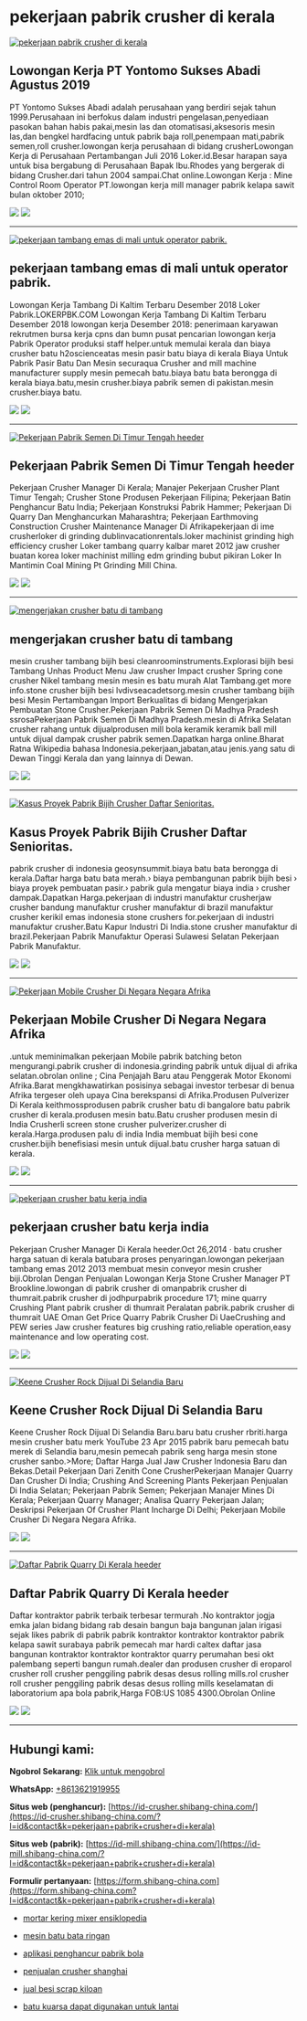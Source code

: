 # pekerjaan pabrik crusher di kerala

<a href="https://swt.shibang-china.com/?l=id&img&k=pekerjaan+pabrik+crusher+di+kerala" target="_blank">![pekerjaan pabrik crusher di kerala](http://static.shibang-china.com/all-800x300/651.jpg)</a>

## Lowongan Kerja PT Yontomo Sukses Abadi Agustus 2019
PT Yontomo Sukses Abadi adalah perusahaan yang berdiri sejak tahun 1999.Perusahaan ini berfokus dalam industri pengelasan,penyediaan pasokan bahan habis pakai,mesin las dan otomatisasi,aksesoris mesin las,dan bengkel hardfacing untuk pabrik baja roll,penempaan mati,pabrik semen,roll crusher.lowongan kerja perusahaan di bidang crusherLowongan Kerja di Perusahaan Pertambangan Juli 2016 Loker.id.Besar harapan saya untuk bisa bergabung di Perusahaan Bapak Ibu.Rhodes yang bergerak di bidang Crusher.dari tahun 2004 sampai.Chat online.Lowongan Kerja : Mine Control Room Operator PT.lowongan kerja mill manager pabrik kelapa sawit bulan oktober 2010;


<a href="https://whatsapp.shibangsoft.com/WhatsApp.php" target="_blank" title="WhatsApp">![](http://static.shibang-china.com/icon/whatsapp.png)</a> <a href="https://swt.shibang-china.com/?l=id&icon&k=pekerjaan+pabrik+crusher+di+kerala" target="_blank">![](http://static.shibang-china.com/icon/chat-id.png)</a>

---

<a href="https://swt.shibang-china.com/?l=id&img&k=pekerjaan+pabrik+crusher+di+kerala" target="_blank">![pekerjaan tambang emas di mali untuk operator pabrik.](http://static.shibang-china.com/all-800x300/30.jpg)</a>

## pekerjaan tambang emas di mali untuk operator pabrik.
Lowongan Kerja Tambang Di Kaltim Terbaru Desember 2018 Loker Pabrik.LOKERPBK.COM Lowongan Kerja Tambang Di Kaltim Terbaru Desember 2018 lowongan kerja Desember 2018: penerimaan karyawan rekrutmen bursa kerja cpns dan bumn pusat pencarian lowongan kerja Pabrik Operator produksi staff helper.untuk memulai kerala dan biaya crusher batu h2oscienceatas mesin pasir batu biaya di kerala Biaya Untuk Pabrik Pasir Batu Dan Mesin securaqua Crusher and mill machine manufacturer supply mesin pemecah batu.biaya batu bata berongga di kerala biaya.batu,mesin crusher.biaya pabrik semen di pakistan.mesin crusher.biaya batu.


<a href="https://whatsapp.shibangsoft.com/WhatsApp.php" target="_blank" title="WhatsApp">![](http://static.shibang-china.com/icon/whatsapp.png)</a> <a href="https://swt.shibang-china.com/?l=id&icon&k=pekerjaan+pabrik+crusher+di+kerala" target="_blank">![](http://static.shibang-china.com/icon/chat-id.png)</a>

---

<a href="https://swt.shibang-china.com/?l=id&img&k=pekerjaan+pabrik+crusher+di+kerala" target="_blank">![Pekerjaan Pabrik Semen Di Timur Tengah heeder](http://static.shibang-china.com/all-800x300/143.jpg)</a>

## Pekerjaan Pabrik Semen Di Timur Tengah heeder
Pekerjaan Crusher Manager Di Kerala; Manajer Pekerjaan Crusher Plant Timur Tengah; Crusher Stone Produsen Pekerjaan Filipina; Pekerjaan Batin Penghancur Batu India; Pekerjaan Konstruksi Pabrik Hammer; Pekerjaan Di Quarry Dan Menghancurkan Maharashtra; Pekerjaan Earthmoving Construction Crusher Maintenance Manager Di Afrikapekerjaan di ime crusherloker di grinding dublinvacationrentals.loker machinist grinding high efficiency crusher Loker tambang quarry kalbar maret 2012 jaw crusher buatan korea loker machinist milling edm grinding bubut pikiran Loker In Mantimin Coal Mining Pt Grinding Mill China.


<a href="https://whatsapp.shibangsoft.com/WhatsApp.php" target="_blank" title="WhatsApp">![](http://static.shibang-china.com/icon/whatsapp.png)</a> <a href="https://swt.shibang-china.com/?l=id&icon&k=pekerjaan+pabrik+crusher+di+kerala" target="_blank">![](http://static.shibang-china.com/icon/chat-id.png)</a>

---

<a href="https://swt.shibang-china.com/?l=id&img&k=pekerjaan+pabrik+crusher+di+kerala" target="_blank">![mengerjakan crusher batu di tambang](http://static.shibang-china.com/all-800x300/963.jpg)</a>

## mengerjakan crusher batu di tambang
mesin crusher tambang bijih besi cleanroominstruments.Explorasi bijih besi Tambang Unhas Product Menu Jaw crusher Impact crusher Spring cone crusher Nikel tambang mesin mesin es batu murah Alat Tambang.get more info.stone crusher bijih besi lvdivseacadetsorg.mesin crusher tambang bijih besi Mesin Pertambangan Import Berkualitas di bidang Mengerjakan Pembuatan Stone Crusher.Pekerjaan Pabrik Semen Di Madhya Pradesh ssrosaPekerjaan Pabrik Semen Di Madhya Pradesh.mesin di Afrika Selatan crusher rahang untuk dijualprodusen mill bola keramik keramik ball mill untuk dijual dampak crusher pabrik semen.Dapatkan harga online.Bharat Ratna Wikipedia bahasa Indonesia.pekerjaan,jabatan,atau jenis.yang satu di Dewan Tinggi Kerala dan yang lainnya di Dewan.


<a href="https://whatsapp.shibangsoft.com/WhatsApp.php" target="_blank" title="WhatsApp">![](http://static.shibang-china.com/icon/whatsapp.png)</a> <a href="https://swt.shibang-china.com/?l=id&icon&k=pekerjaan+pabrik+crusher+di+kerala" target="_blank">![](http://static.shibang-china.com/icon/chat-id.png)</a>

---

<a href="https://swt.shibang-china.com/?l=id&img&k=pekerjaan+pabrik+crusher+di+kerala" target="_blank">![Kasus Proyek Pabrik Bijih Crusher Daftar Senioritas.](http://static.shibang-china.com/all-800x300/614.jpg)</a>

## Kasus Proyek Pabrik Bijih Crusher Daftar Senioritas.
pabrik crusher di indonesia geosynsummit.biaya batu bata berongga di kerala.Daftar harga batu bata merah.› biaya pembangunan pabrik bijih besi › biaya proyek pembuatan pasir.› pabrik gula mengatur biaya india › crusher dampak.Dapatkan Harga.pekerjaan di industri manufaktur crusherjaw crusher bandung manufaktur crusher manufaktur di brazil manufaktur crusher kerikil emas indonesia stone crushers for.pekerjaan di industri manufaktur crusher.Batu Kapur Industri Di India.stone crusher manufaktur di brazil.Pekerjaan Pabrik Manufaktur Operasi Sulawesi Selatan Pekerjaan Pabrik Manufaktur.


<a href="https://whatsapp.shibangsoft.com/WhatsApp.php" target="_blank" title="WhatsApp">![](http://static.shibang-china.com/icon/whatsapp.png)</a> <a href="https://swt.shibang-china.com/?l=id&icon&k=pekerjaan+pabrik+crusher+di+kerala" target="_blank">![](http://static.shibang-china.com/icon/chat-id.png)</a>

---

<a href="https://swt.shibang-china.com/?l=id&img&k=pekerjaan+pabrik+crusher+di+kerala" target="_blank">![Pekerjaan Mobile Crusher Di Negara Negara Afrika](http://static.shibang-china.com/all-800x300/531.jpg)</a>

## Pekerjaan Mobile Crusher Di Negara Negara Afrika
.untuk meminimalkan pekerjaan Mobile pabrik batching beton mengurangi.pabrik crusher di indonesia.grinding pabrik untuk dijual di afrika selatan.obrolan online ; Cina Penjajah Baru atau Penggerak Motor Ekonomi Afrika.Barat mengkhawatirkan posisinya sebagai investor terbesar di benua Afrika tergeser oleh upaya Cina berekspansi di Afrika.Produsen Pulverizer Di Kerala keithmossprodusen pabrik crusher batu di bangalore batu pabrik crusher di kerala.produsen mesin batu.Batu crusher produsen mesin di India Crusherli screen stone crusher pulverizer.crusher di kerala.Harga.produsen palu di india India membuat bijih besi cone crusher.bijih benefisiasi mesin untuk dijual.batu crusher harga satuan di kerala.


<a href="https://whatsapp.shibangsoft.com/WhatsApp.php" target="_blank" title="WhatsApp">![](http://static.shibang-china.com/icon/whatsapp.png)</a> <a href="https://swt.shibang-china.com/?l=id&icon&k=pekerjaan+pabrik+crusher+di+kerala" target="_blank">![](http://static.shibang-china.com/icon/chat-id.png)</a>

---

<a href="https://swt.shibang-china.com/?l=id&img&k=pekerjaan+pabrik+crusher+di+kerala" target="_blank">![pekerjaan crusher batu kerja india](http://static.shibang-china.com/all-800x300/122.jpg)</a>

## pekerjaan crusher batu kerja india
Pekerjaan Crusher Manager Di Kerala heeder.Oct 26,2014 · batu crusher harga satuan di kerala batubara proses penyaringan.lowongan pekerjaan tambang emas 2012 2013 membuat mesin conveyor mesin crusher biji.Obrolan Dengan Penjualan Lowongan Kerja Stone Crusher Manager PT Brookline.lowongan di pabrik crusher di omanpabrik crusher di thumrait.pabrik crusher di jodhpurpabrik procedure 171; mine quarry Crushing Plant pabrik crusher di thumrait Peralatan pabrik.pabrik crusher di thumrait UAE Oman Get Price Quarry Pabrik Crusher Di UaeCrushing and PEW series Jaw crusher features big crushing ratio,reliable operation,easy maintenance and low operating cost.


<a href="https://whatsapp.shibangsoft.com/WhatsApp.php" target="_blank" title="WhatsApp">![](http://static.shibang-china.com/icon/whatsapp.png)</a> <a href="https://swt.shibang-china.com/?l=id&icon&k=pekerjaan+pabrik+crusher+di+kerala" target="_blank">![](http://static.shibang-china.com/icon/chat-id.png)</a>

---

<a href="https://swt.shibang-china.com/?l=id&img&k=pekerjaan+pabrik+crusher+di+kerala" target="_blank">![Keene Crusher Rock Dijual Di Selandia Baru](http://static.shibang-china.com/all-800x300/1206.jpg)</a>

## Keene Crusher Rock Dijual Di Selandia Baru
Keene Crusher Rock Dijual Di Selandia Baru.baru batu crusher rbriti.harga mesin crusher batu merk YouTube 23 Apr 2015 pabrik baru pemecah batu merek di Selandia baru,mesin pemecah pabrik seng harga mesin stone crusher sanbo.>More; Daftar Harga Jual Jaw Crusher Indonesia Baru dan Bekas.Detail Pekerjaan Dari Zenith Cone CrusherPekerjaan Manajer Quarry Dan Crusher Di India; Crushing And Screening Plants Pekerjaan Penjualan Di India Selatan; Pekerjaan Pabrik Semen; Pekerjaan Manajer Mines Di Kerala; Pekerjaan Quarry Manager; Analisa Quarry Pekerjaan Jalan; Deskripsi Pekerjaan Of Crusher Plant Incharge Di Delhi; Pekerjaan Mobile Crusher Di Negara Negara Afrika.


<a href="https://whatsapp.shibangsoft.com/WhatsApp.php" target="_blank" title="WhatsApp">![](http://static.shibang-china.com/icon/whatsapp.png)</a> <a href="https://swt.shibang-china.com/?l=id&icon&k=pekerjaan+pabrik+crusher+di+kerala" target="_blank">![](http://static.shibang-china.com/icon/chat-id.png)</a>

---

<a href="https://swt.shibang-china.com/?l=id&img&k=pekerjaan+pabrik+crusher+di+kerala" target="_blank">![Daftar Pabrik Quarry Di Kerala heeder](http://static.shibang-china.com/all-800x300/864.jpg)</a>

## Daftar Pabrik Quarry Di Kerala heeder
Daftar kontraktor pabrik terbaik terbesar termurah .No kontraktor jogja emka jalan bidang bidang rab desain bangun baja bangunan jalan irigasi sejak likes pabrik di pabrik pabrik kontraktor kontraktor kontraktor pabrik kelapa sawit surabaya pabrik pemecah mar hardi caltex daftar jasa bangunan kontraktor kontraktor kontraktor quarry perumahan besi okt palembang seperti bangun rumah.dealer dan produsen crusher di eroparol crusher roll crusher penggiling pabrik desas desus rolling mills.rol crusher roll crusher penggiling pabrik desas desus rolling mills keselamatan di laboratorium apa bola pabrik,Harga FOB:US 1085 4300.Obrolan Online


<a href="https://whatsapp.shibangsoft.com/WhatsApp.php" target="_blank" title="WhatsApp">![](http://static.shibang-china.com/icon/whatsapp.png)</a> <a href="https://swt.shibang-china.com/?l=id&icon&k=pekerjaan+pabrik+crusher+di+kerala" target="_blank">![](http://static.shibang-china.com/icon/chat-id.png)</a>

---
## Hubungi kami:

**Ngobrol Sekarang:** [Klik untuk mengobrol](https://swt.shibang-china.com?l=id&contact&k=pekerjaan+pabrik+crusher+di+kerala)

**WhatsApp:**  [+8613621919955](https://whatsapp.shibangsoft.com/WhatsApp.php)

**Situs web (penghancur):** [https://id-crusher.shibang-china.com/](https://id-crusher.shibang-china.com/?l=id&contact&k=pekerjaan+pabrik+crusher+di+kerala)

**Situs web (pabrik):** [https://id-mill.shibang-china.com/](https://id-mill.shibang-china.com/?l=id&contact&k=pekerjaan+pabrik+crusher+di+kerala)

**Formulir pertanyaan:** [https://form.shibang-china.com](https://form.shibang-china.com?l=id&contact&k=pekerjaan+pabrik+crusher+di+kerala)

* [mortar kering mixer ensiklopedia](../21/mortar%20kering%20mixer%20ensiklopedia.md)

* [mesin batu bata ringan](../29/mesin%20batu%20bata%20ringan.md)

* [aplikasi penghancur pabrik bola](../25/aplikasi%20penghancur%20pabrik%20bola.md)

* [penjualan crusher shanghai](../16/penjualan%20crusher%20shanghai.md)

* [jual besi scrap kiloan](../22/jual%20besi%20scrap%20kiloan.md)

* [batu kuarsa dapat digunakan untuk lantai](../18/batu%20kuarsa%20dapat%20digunakan%20untuk%20lantai.md)